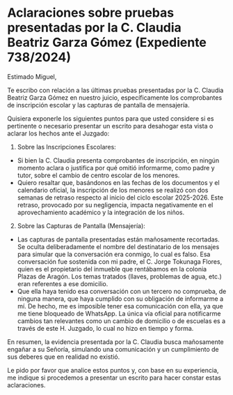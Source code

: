# Aclaraciones sobre pruebas presentadas por la C. Claudia Beatriz Garza Gómez (Expediente 738/2024)

Estimado Miguel,

Te escribo con relación a las últimas pruebas presentadas por la C. Claudia Beatriz Garza Gómez en nuestro juicio, específicamente los comprobantes de inscripción escolar y las capturas de pantalla de mensajería.

Quisiera exponerle los siguientes puntos para que usted considere si es pertinente o necesario presentar un escrito para desahogar esta vista o aclarar los hechos ante el Juzgado:

1. Sobre las Inscripciones Escolares:
  - Si bien la C. Claudia presenta comprobantes de inscripción, en ningún momento aclara o justifica por qué omitió informarme, como padre y tutor, sobre el cambio de centro escolar de los menores.
  - Quiero resaltar que, basándonos en las fechas de los documentos y el calendario oficial, la inscripción de los menores se realizó con dos semanas de retraso respecto al inicio del ciclo escolar 2025-2026. Este retraso, provocado por su negligencia, impacta negativamente en el aprovechamiento académico y la integración de los niños.
2. Sobre las Capturas de Pantalla (Mensajería):
  - Las capturas de pantalla presentadas están mañosamente recortadas. Se oculta deliberadamente el nombre del destinatario de los mensajes para simular que la conversación era conmigo, lo cual es falso. Esa conversación fue sostenida con mi padre, el C. Jorge Tokunaga Flores, quien es el propietario del inmueble que rentábamos en la colonia Plazas de Aragón. Los temas tratados (llaves, problemas de agua, etc.) eran referentes a ese domicilio.
  - Que ella haya tenido esa conversación con un tercero no comprueba, de ninguna manera, que haya cumplido con su obligación de informarme a mí. De hecho, me es imposible tener esa comunicación con ella, ya que me tiene bloqueado de WhatsApp. La única vía oficial para notificarme cambios tan relevantes como un cambio de domicilio o de escuelas es a través de este H. Juzgado, lo cual no hizo en tiempo y forma.

En resumen, la evidencia presentada por la C. Claudia busca mañosamente engañar a su Señoría, simulando una comunicación y un cumplimiento de sus deberes que en realidad no existió.

Le pido por favor que analice estos puntos y, con base en su experiencia, me indique si procedemos a presentar un escrito para hacer constar estas aclaraciones.

